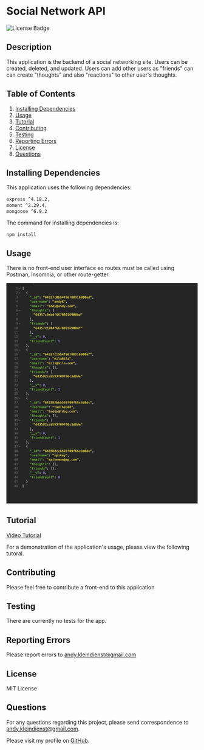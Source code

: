 # Social Network API

![License Badge](https://img.shields.io/github/license/andykb9b13/social-network-api)

## Description

This application is the backend of a social networking site. Users can be created, deleted, and updated. Users can add other users as "friends" can can create "thoughts" and also "reactions" to other user's thoughts.

## Table of Contents

1. [Installing Dependencies](#installing-dependencies)
2. [Usage](#usage)
3. [Tutorial](#tutorial)
4. [Contributing](#contributing)
5. [Testing](#testing)
6. [Reporting Errors](#reporting-errors)
7. [License](#license)
8. [Questions](#questions)

## Installing Dependencies

This application uses the following dependencies:

```
express ^4.18.2,
moment ^2.29.4,
mongoose ^6.9.2
```

The command for installing dependencies is:

```
npm install
```

## Usage

There is no front-end user interface so routes must be called using Postman, Insomnia, or other route-getter.

![Insomnia Demo](/assets/Insomnia-demo.png)

## Tutorial

[Video Tutorial](https://drive.google.com/file/d/1GZhjID5OWdfR5cE6jP7Udh-Kr2gCMK9g/view)

For a demonstration of the application's usage, please view the following tutoral.

## Contributing

Please feel free to contribute a front-end to this application

## Testing

There are currently no tests for the app.

## Reporting Errors

Please report errors to andy.kleindienst@gmail.com

## License

MIT License

## Questions

For any questions regarding this project, please send correspondence to andy.kleindienst@gmail.com.

Please visit my profile on [GitHub](https://github.com/andykb9b13).
